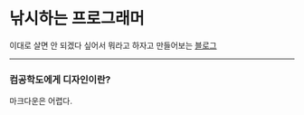 # 낚시하는 프로그래머
이대로 살면 안 되겠다 싶어서 뭐라고 하자고 만들어보는 [블로그](https://sitaround.github.io/)

---

### 컴공학도에게 디자인이란?

마크다운은 어렵다. 

